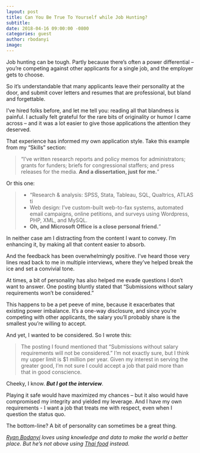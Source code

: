 ```yaml
---
layout: post
title: Can You Be True To Yourself while Job Hunting?
subtitle:
date: 2018-04-16 09:00:00 -0800
categories: guest
author: rbodanyi
image:
---
```


Job hunting can be tough. Partly because there’s often a power differential – you’re competing against other applicants for a single job, and the employer gets to choose.

So it’s understandable that many applicants leave their personality at the door, and submit cover letters and resumes that are professional, but bland and forgettable.

I’ve hired folks before, and let me tell you: reading all that blandness is painful. I actually felt grateful for the rare bits of originality or humor I came across – and it was a lot easier to give those applications the attention they deserved.

That experience has informed my own application style. Take this example from my “Skills” section:

<!-- ![... and a dissertation, just for me ...](../assets/images/ryan-resume-1.jpg) -->

> “I’ve written research reports and policy memos for administrators; grants for funders; briefs for congressional staffers; and press releases for the media. __And a dissertation, just for me.__”

Or this one:

<!-- ![... Microsoft Office is a close personal friend ...](../assets/images/ryan-resume-2.jpg) -->

> * “Research & analysis: SPSS, Stata, Tableau, SQL, Qualtrics, ATLAS ti
> * Web design: I’ve custom-built web-to-fax systems, automated email campaigns, online petitions, and surveys using Wordpress, PHP, XML, and MySQL.
> * __Oh, and Microsoft Office is a close personal friend.__”


In neither case am I distracting from the content I want to convey. I’m enhancing it, by making all that content easier to absorb.

And the feedback has been overwhelmingly positive. I’ve heard those very lines read back to me in multiple interviews, where they’ve helped break the ice and set a convivial tone.

At times, a bit of personality has also helped me evade questions I don’t want to answer. One posting bluntly stated that “Submissions without salary requirements won’t be considered.”

This happens to be a pet peeve of mine, because it exacerbates that existing power imbalance. It’s a one-way disclosure, and since you’re competing with other applicants, the salary you’ll probably share is the smallest you’re willing to accept.

And yet, I wanted to be considered. So I wrote this:

> The posting I found mentioned that “Submissions without salary requirements will not be considered.” I’m not exactly sure, but I think my upper limit is $1 million per year. Given my interest in serving the greater good, I’m not sure I could accept a job that paid more than that in good conscience.

Cheeky, I know. ___But I got the interview___.

Playing it safe would have maximized my chances – but it also would have compromised my integrity and yielded my leverage. And I have my own requirements - I want a job that treats me with respect, even when I question the status quo.

The bottom-line? A bit of personality can sometimes be a great thing.

_[Ryan Bodanyi][bio1] loves using knowledge and data to make the world a better place. But he’s not above using [Thai food][bio2] instead._

[bio1]: http://ryanbodanyi.org/bio.html
[bio2]: http://ryanbodanyi.org/cookingblog/tag/thai/
[brightcrowd]: https://brightcrowd.com
